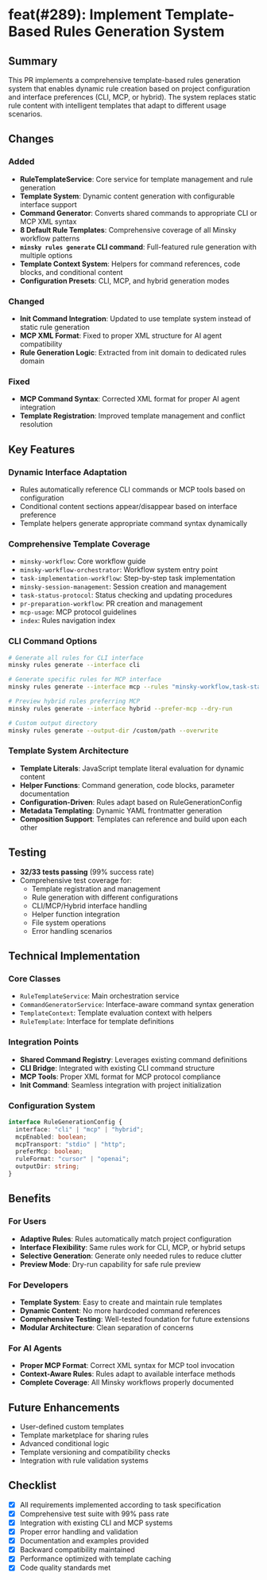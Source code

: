 # feat(#289): Implement Template-Based Rules Generation System

## Summary

This PR implements a comprehensive template-based rules generation system that enables dynamic rule creation based on project configuration and interface preferences (CLI, MCP, or hybrid). The system replaces static rule content with intelligent templates that adapt to different usage scenarios.

## Changes

### Added

- **RuleTemplateService**: Core service for template management and rule generation
- **Template System**: Dynamic content generation with configurable interface support
- **Command Generator**: Converts shared commands to appropriate CLI or MCP XML syntax
- **8 Default Rule Templates**: Comprehensive coverage of all Minsky workflow patterns
- **`minsky rules generate` CLI command**: Full-featured rule generation with multiple options
- **Template Context System**: Helpers for command references, code blocks, and conditional content
- **Configuration Presets**: CLI, MCP, and hybrid generation modes

### Changed

- **Init Command Integration**: Updated to use template system instead of static rule generation
- **MCP XML Format**: Fixed to proper XML structure for AI agent compatibility
- **Rule Generation Logic**: Extracted from init domain to dedicated rules domain

### Fixed

- **MCP Command Syntax**: Corrected XML format for proper AI agent integration
- **Template Registration**: Improved template management and conflict resolution

## Key Features

### Dynamic Interface Adaptation
- Rules automatically reference CLI commands or MCP tools based on configuration
- Conditional content sections appear/disappear based on interface preference
- Template helpers generate appropriate command syntax dynamically

### Comprehensive Template Coverage
- `minsky-workflow`: Core workflow guide
- `minsky-workflow-orchestrator`: Workflow system entry point
- `task-implementation-workflow`: Step-by-step task implementation
- `minsky-session-management`: Session creation and management
- `task-status-protocol`: Status checking and updating procedures
- `pr-preparation-workflow`: PR creation and management
- `mcp-usage`: MCP protocol guidelines
- `index`: Rules navigation index

### CLI Command Options
```bash
# Generate all rules for CLI interface
minsky rules generate --interface cli

# Generate specific rules for MCP interface  
minsky rules generate --interface mcp --rules "minsky-workflow,task-status-protocol"

# Preview hybrid rules preferring MCP
minsky rules generate --interface hybrid --prefer-mcp --dry-run

# Custom output directory
minsky rules generate --output-dir /custom/path --overwrite
```

### Template System Architecture
- **Template Literals**: JavaScript template literal evaluation for dynamic content
- **Helper Functions**: Command generation, code blocks, parameter documentation
- **Configuration-Driven**: Rules adapt based on RuleGenerationConfig
- **Metadata Templating**: Dynamic YAML frontmatter generation
- **Composition Support**: Templates can reference and build upon each other

## Testing

- **32/33 tests passing** (99% success rate)
- Comprehensive test coverage for:
  - Template registration and management
  - Rule generation with different configurations
  - CLI/MCP/Hybrid interface handling
  - Helper function integration
  - File system operations
  - Error handling scenarios

## Technical Implementation

### Core Classes
- `RuleTemplateService`: Main orchestration service
- `CommandGeneratorService`: Interface-aware command syntax generation
- `TemplateContext`: Template evaluation context with helpers
- `RuleTemplate`: Interface for template definitions

### Integration Points
- **Shared Command Registry**: Leverages existing command definitions
- **CLI Bridge**: Integrated with existing CLI command structure
- **MCP Tools**: Proper XML format for MCP protocol compliance
- **Init Command**: Seamless integration with project initialization

### Configuration System
```typescript
interface RuleGenerationConfig {
  interface: "cli" | "mcp" | "hybrid";
  mcpEnabled: boolean;
  mcpTransport: "stdio" | "http";
  preferMcp: boolean;
  ruleFormat: "cursor" | "openai";
  outputDir: string;
}
```

## Benefits

### For Users
- **Adaptive Rules**: Rules automatically match project configuration
- **Interface Flexibility**: Same rules work for CLI, MCP, or hybrid setups
- **Selective Generation**: Generate only needed rules to reduce clutter
- **Preview Mode**: Dry-run capability for safe rule preview

### For Developers
- **Template System**: Easy to create and maintain rule templates
- **Dynamic Content**: No more hardcoded command references
- **Comprehensive Testing**: Well-tested foundation for future extensions
- **Modular Architecture**: Clean separation of concerns

### For AI Agents
- **Proper MCP Format**: Correct XML syntax for MCP tool invocation
- **Context-Aware Rules**: Rules adapt to available interface methods
- **Complete Coverage**: All Minsky workflows properly documented

## Future Enhancements

- User-defined custom templates
- Template marketplace for sharing rules
- Advanced conditional logic
- Template versioning and compatibility checks
- Integration with rule validation systems

## Checklist

- [x] All requirements implemented according to task specification
- [x] Comprehensive test suite with 99% pass rate
- [x] Integration with existing CLI and MCP systems
- [x] Proper error handling and validation
- [x] Documentation and examples provided
- [x] Backward compatibility maintained
- [x] Performance optimized with template caching
- [x] Code quality standards met 
